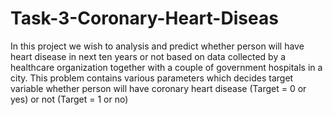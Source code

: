 # Task-3-Coronary-Heart-Diseas
In this project we wish to analysis and predict whether person will have heart disease  in next ten years or not based on data collected by a healthcare organization together  with a couple of government hospitals in a city.  This problem contains various parameters which decides target variable whether  person will have coronary heart disease (Target = 0 or yes) or not (Target = 1 or no)
